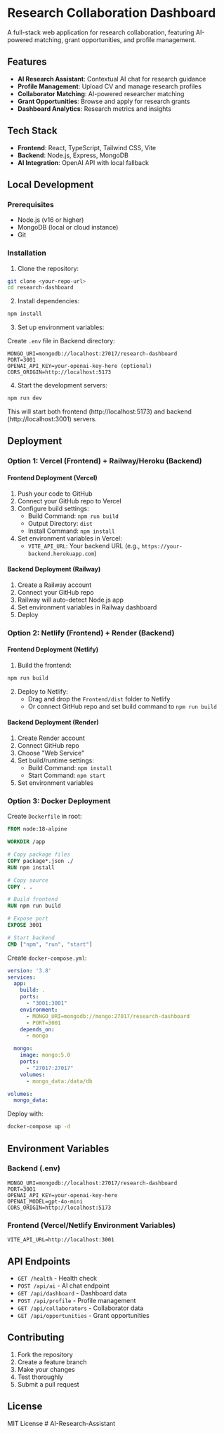 # Research Collaboration Dashboard

A full-stack web application for research collaboration, featuring AI-powered matching, grant opportunities, and profile management.

## Features

- **AI Research Assistant**: Contextual AI chat for research guidance
- **Profile Management**: Upload CV and manage research profiles
- **Collaborator Matching**: AI-powered researcher matching
- **Grant Opportunities**: Browse and apply for research grants
- **Dashboard Analytics**: Research metrics and insights

## Tech Stack

- **Frontend**: React, TypeScript, Tailwind CSS, Vite
- **Backend**: Node.js, Express, MongoDB
- **AI Integration**: OpenAI API with local fallback

## Local Development

### Prerequisites

- Node.js (v16 or higher)
- MongoDB (local or cloud instance)
- Git

### Installation

1. Clone the repository:
```bash
git clone <your-repo-url>
cd research-dashboard
```

2. Install dependencies:
```bash
npm install
```

3. Set up environment variables:

Create `.env` file in Backend directory:
```env
MONGO_URI=mongodb://localhost:27017/research-dashboard
PORT=3001
OPENAI_API_KEY=your-openai-key-here (optional)
CORS_ORIGIN=http://localhost:5173
```

4. Start the development servers:
```bash
npm run dev
```

This will start both frontend (http://localhost:5173) and backend (http://localhost:3001) servers.

## Deployment

### Option 1: Vercel (Frontend) + Railway/Heroku (Backend)

#### Frontend Deployment (Vercel)

1. Push your code to GitHub
2. Connect your GitHub repo to Vercel
3. Configure build settings:
   - Build Command: `npm run build`
   - Output Directory: `dist`
   - Install Command: `npm install`
4. Set environment variables in Vercel:
   - `VITE_API_URL`: Your backend URL (e.g., `https://your-backend.herokuapp.com`)

#### Backend Deployment (Railway)

1. Create a Railway account
2. Connect your GitHub repo
3. Railway will auto-detect Node.js app
4. Set environment variables in Railway dashboard
5. Deploy

### Option 2: Netlify (Frontend) + Render (Backend)

#### Frontend Deployment (Netlify)

1. Build the frontend:
```bash
npm run build
```

2. Deploy to Netlify:
   - Drag and drop the `Frontend/dist` folder to Netlify
   - Or connect GitHub repo and set build command to `npm run build`

#### Backend Deployment (Render)

1. Create Render account
2. Connect GitHub repo
3. Choose "Web Service"
4. Set build/runtime settings:
   - Build Command: `npm install`
   - Start Command: `npm start`
5. Set environment variables

### Option 3: Docker Deployment

Create `Dockerfile` in root:

```dockerfile
FROM node:18-alpine

WORKDIR /app

# Copy package files
COPY package*.json ./
RUN npm install

# Copy source
COPY . .

# Build frontend
RUN npm run build

# Expose port
EXPOSE 3001

# Start backend
CMD ["npm", "run", "start"]
```

Create `docker-compose.yml`:

```yaml
version: '3.8'
services:
  app:
    build: .
    ports:
      - "3001:3001"
    environment:
      - MONGO_URI=mongodb://mongo:27017/research-dashboard
      - PORT=3001
    depends_on:
      - mongo

  mongo:
    image: mongo:5.0
    ports:
      - "27017:27017"
    volumes:
      - mongo_data:/data/db

volumes:
  mongo_data:
```

Deploy with:
```bash
docker-compose up -d
```

## Environment Variables

### Backend (.env)

```env
MONGO_URI=mongodb://localhost:27017/research-dashboard
PORT=3001
OPENAI_API_KEY=your-openai-key-here
OPENAI_MODEL=gpt-4o-mini
CORS_ORIGIN=http://localhost:5173
```

### Frontend (Vercel/Netlify Environment Variables)

```env
VITE_API_URL=http://localhost:3001
```

## API Endpoints

- `GET /health` - Health check
- `POST /api/ai` - AI chat endpoint
- `GET /api/dashboard` - Dashboard data
- `POST /api/profile` - Profile management
- `GET /api/collaborators` - Collaborator data
- `GET /api/opportunities` - Grant opportunities

## Contributing

1. Fork the repository
2. Create a feature branch
3. Make your changes
4. Test thoroughly
5. Submit a pull request

## License

MIT License
#   A I - R e s e a r c h - A s s i s t a n t  
 